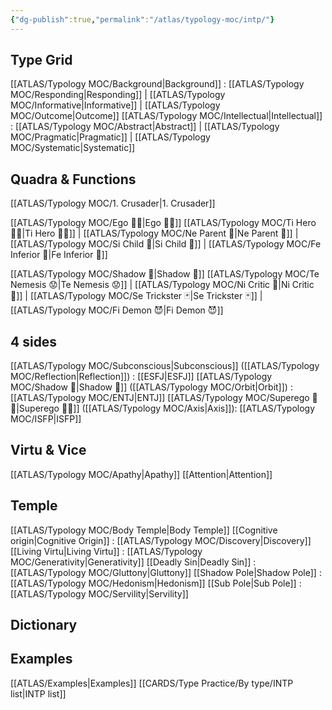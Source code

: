 ```yaml
---
{"dg-publish":true,"permalink":"/atlas/typology-moc/intp/"}
---
```


## Type Grid
[[ATLAS/Typology MOC/Background\|Background]] : [[ATLAS/Typology MOC/Responding\|Responding]] | [[ATLAS/Typology MOC/Informative\|Informative]] | [[ATLAS/Typology MOC/Outcome\|Outcome]]
[[ATLAS/Typology MOC/Intellectual\|Intellectual]] : [[ATLAS/Typology MOC/Abstract\|Abstract]] | [[ATLAS/Typology MOC/Pragmatic\|Pragmatic]] | [[ATLAS/Typology MOC/Systematic\|Systematic]]

## Quadra & Functions
[[ATLAS/Typology MOC/1. Crusader\|1. Crusader]] 

[[ATLAS/Typology MOC/Ego 🙋‍♂️\|Ego 🙋‍♂️]]
[[ATLAS/Typology MOC/Ti Hero 🦸‍♂️\|Ti Hero 🦸‍♂️]] | [[ATLAS/Typology MOC/Ne Parent 🤰\|Ne Parent 🤰]] | [[ATLAS/Typology MOC/Si Child 🧒\|Si Child 🧒]] | [[ATLAS/Typology MOC/Fe Inferior 👶\|Fe Inferior 👶]]

[[ATLAS/Typology MOC/Shadow 👤\|Shadow 👤]] 
[[ATLAS/Typology MOC/Te Nemesis 😟\|Te Nemesis 😟]] | [[ATLAS/Typology MOC/Ni Critic 👵\|Ni Critic 👵]] | [[ATLAS/Typology MOC/Se Trickster 🃏\|Se Trickster 🃏]] | [[ATLAS/Typology MOC/Fi Demon 😈\|Fi Demon 😈]]

## 4 sides  
[[ATLAS/Typology MOC/Subconscious\|Subconscious]] ([[ATLAS/Typology MOC/Reflection\|Reflection]]) : [[ESFJ\|ESFJ]]
[[ATLAS/Typology MOC/Shadow 👤\|Shadow 👤]] ([[ATLAS/Typology MOC/Orbit\|Orbit]]) : [[ATLAS/Typology MOC/ENTJ\|ENTJ]]
[[ATLAS/Typology MOC/Superego 👹👼\|Superego 👹👼]] ([[ATLAS/Typology MOC/Axis\|Axis]]):   [[ATLAS/Typology MOC/ISFP\|ISFP]]

## Virtu & Vice
[[ATLAS/Typology MOC/Apathy\|Apathy]] [[Attention\|Attention]] 

## Temple 
[[ATLAS/Typology MOC/Body Temple\|Body Temple]]
[[Cognitive origin\|Cognitive Origin]] : [[ATLAS/Typology MOC/Discovery\|Discovery]]
[[Living Virtu\|Living Virtu]] : [[ATLAS/Typology MOC/Generativity\|Generativity]]
[[Deadly Sin\|Deadly Sin]] : [[ATLAS/Typology MOC/Gluttony\|Gluttony]]
[[Shadow Pole\|Shadow Pole]] : [[ATLAS/Typology MOC/Hedonism\|Hedonism]]
[[Sub Pole\|Sub Pole]] : [[ATLAS/Typology MOC/Servility\|Servility]]

## Dictionary

## Examples 
[[ATLAS/Examples\|Examples]] 
[[CARDS/Type Practice/By type/INTP list\|INTP list]]

